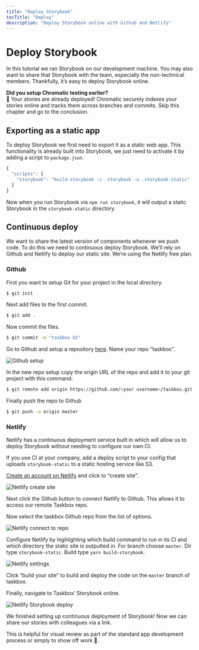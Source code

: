 ```yaml
---
title: "Deploy Storybook"
tocTitle: "Deploy"
description: "Deploy Storybook online with Github and Netlify"
---
```


# Deploy Storybook

In this tutorial we ran Storybook on our development machine. You may also want to share that Storybook with the team, especially the non-technical members. Thankfully, it’s easy to deploy Storybook online.

<div class="aside">
<strong>Did you setup Chromatic testing earlier?</strong>
<br/>
🎉 Your stories are already deployed! Chromatic securely indexes your stories online and tracks them across branches and commits. Skip this chapter and go to the conclusion.
</div>

## Exporting as a static app

To deploy Storybook we first need to export it as a static web app. This functionality is already built into Storybook, we just need to activate it by adding a script to `package.json`.

```javascript
{
  "scripts": {
    "storybook": "build-storybook -c .storybook -o .storybook-static"
  }
}
```

Now when you run Storybook via `npm run storybook`, it will output a static Storybook in the `storybook-static` directory.

## Continuous deploy

We want to share the latest version of components whenever we push code. To do this we need to continuous deploy Storybook. We’ll rely on Github and Netlify to deploy our static site. We’re using the Netlify free plan.

### Github

First you want to setup Git for your project in the local directory.

```bash
$ git init
```

Next add files to the first commit.

```bash
$ git add .
```

Now commit the files.

```bash
$ git commit -m "taskbox UI"
```

Go to Github and setup a repository [here](https://github.com/new). Name your repo “taskbox”.

![Github setup](/github-create-taskbox.png)

In the new repo setup copy the origin URL of the repo and add it to your git project with this command:

```bash
$ git remote add origin https://github.com/<your username>/taskbox.git
```

Finally push the repo to Github

```bash
$ git push -u origin master
```

### Netlify

Netlify has a continuous deployment service built in which will allow us to deploy Storybook without needing to configure our own CI.

<div class="aside">
If you use CI at your company, add a deploy script to your config that uploads <code>storybook-static</code> to a static hosting service like S3.
</div>

[Create an account on Netlify](https://app.netlify.com/start) and click to “create site”.

![Netlify create site](/netlify-create-site.png)

Next click the Github button to connect Netlify to Github. This allows it to access our remote Taskbox repo.

Now select the taskbox Github repo from the list of options.

![Netlify connect to repo](/netlify-account-picker.png)

Configure Netlify by highlighting which build command to run in its CI and which directory the static site is outputted in. For branch choose `master`. Dir type `storybook-static`. Build type `yarn build-storybook`.

![Netlify settings](/netlify-settings.png)

Click “build your site” to build and deploy the code on the `master` branch of taskbox.

Finally, navigate to Taskbox’ Storybook online.

![Netlify Storybook deploy](/netlify-storybook-deploy.png)

We finished setting up continuous deployment of Storybook! Now we can share our stories with colleagues via a link.

This is helpful for visual review as part of the standard app development process or simply to show off work 💅.
